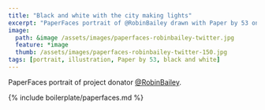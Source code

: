 ```yaml
---
title: "Black and white with the city making lights"
excerpt: "PaperFaces portrait of @RobinBailey drawn with Paper by 53 on an iPad."
image: 
  path: &image /assets/images/paperfaces-robinbailey-twitter.jpg 
  feature: *image
  thumb: /assets/images/paperfaces-robinbailey-twitter-150.jpg
tags: [portrait, illustration, Paper by 53, black and white]
---
```


PaperFaces portrait of project donator [@RobinBailey](http://twitter.com/RobinBailey).

{% include boilerplate/paperfaces.md %}
